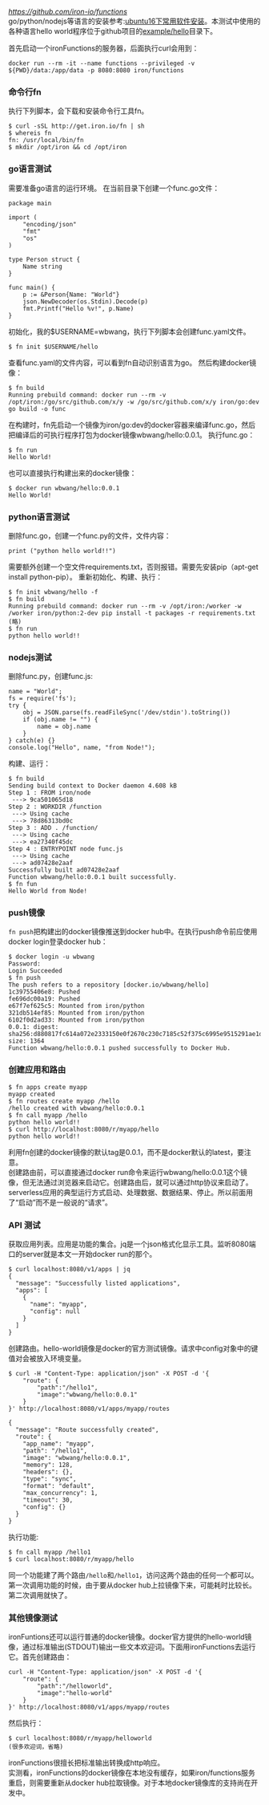 *https://github.com/iron-io/functions*  
go/python/nodejs等语言的安装参考:[ubuntu16下常用软件安装](ubuntu16下常用软件安装)。本测试中使用的各种语言hello world程序位于github项目的[example/hello](https://github.com/iron-io/functions/tree/master/examples/hello)目录下。

首先启动一个ironFunctions的服务器，后面执行curl会用到：
```
docker run --rm -it --name functions --privileged -v ${PWD}/data:/app/data -p 8080:8080 iron/functions
```
### 命令行fn
执行下列脚本，会下载和安装命令行工具fn。
```
$ curl -sSL http://get.iron.io/fn | sh
$ whereis fn
fn: /usr/local/bin/fn
$ mkdir /opt/iron && cd /opt/iron
```
### go语言测试
需要准备go语言的运行环境。
在当前目录下创建一个func.go文件：
```
package main

import (
    "encoding/json"
    "fmt"
    "os"
)

type Person struct {
    Name string
}

func main() {
    p := &Person{Name: "World"}
    json.NewDecoder(os.Stdin).Decode(p)
    fmt.Printf("Hello %v!", p.Name)
}
```
初始化，我的$USERNAME=wbwang，执行下列脚本会创建func.yaml文件。
```
$ fn init $USERNAME/hello
```
查看func.yaml的文件内容，可以看到fn自动识别语言为go。
然后构建docker镜像：
```
$ fn build
Running prebuild command: docker run --rm -v /opt/iron:/go/src/github.com/x/y -w /go/src/github.com/x/y iron/go:dev go build -o func
```
在构建时，fn先启动一个镜像为iron/go:dev的docker容器来编译func.go，然后把编译后的可执行程序打包为docker镜像wbwang/hello:0.0.1。
执行func.go：
```
$ fn run
Hello World!
```
也可以直接执行构建出来的docker镜像：
```
$ docker run wbwang/hello:0.0.1
Hello World!
```
### python语言测试
删除func.go，创建一个func.py的文件，文件内容：
```
print ("python hello world!!")
```
需要额外创建一个空文件requirements.txt，否则报错。需要先安装pip（apt-get install python-pip）。
重新初始化、构建、执行：
```
$ fn init wbwang/hello -f
$ fn build
Running prebuild command: docker run --rm -v /opt/iron:/worker -w /worker iron/python:2-dev pip install -t packages -r requirements.txt
(略)
$ fn run
python hello world!!
```
### nodejs测试
删除func.py，创建func.js:
```
name = "World";
fs = require('fs');
try {
	obj = JSON.parse(fs.readFileSync('/dev/stdin').toString())
	if (obj.name != "") {
		name = obj.name
	}
} catch(e) {}
console.log("Hello", name, "from Node!");
```
构建、运行：
```
$ fn build
Sending build context to Docker daemon 4.608 kB
Step 1 : FROM iron/node
 ---> 9ca501065d18
Step 2 : WORKDIR /function
 ---> Using cache
 ---> 78d86313bd0c
Step 3 : ADD . /function/
 ---> Using cache
 ---> ea27340f45dc
Step 4 : ENTRYPOINT node func.js
 ---> Using cache
 ---> ad07428e2aaf
Successfully built ad07428e2aaf
Function wbwang/hello:0.0.1 built successfully.
$ fn fun
Hello World from Node!
```
### push镜像
```fn push```把构建出的docker镜像推送到docker hub中。在执行push命令前应使用docker login登录docker hub：
```
$ docker login -u wbwang
Password:
Login Succeeded
$ fn push
The push refers to a repository [docker.io/wbwang/hello]
1c39755406e8: Pushed
fe696dc00a19: Pushed
e67f7ef625c5: Mounted from iron/python
321db514ef85: Mounted from iron/python
6102f0d2ad33: Mounted from iron/python
0.0.1: digest: sha256:d880817fc614a072e2333150e0f2670c230c7185c52f375c6995e9515291ae1d size: 1364
Function wbwang/hello:0.0.1 pushed successfully to Docker Hub.
```
### 创建应用和路由
```
$ fn apps create myapp
myapp created
$ fn routes create myapp /hello
/hello created with wbwang/hello:0.0.1
$ fn call myapp /hello
python hello world!!
$ curl http://localhost:8080/r/myapp/hello
python hello world!!
```
利用fn创建的docker镜像的默认tag是0.0.1，而不是docker默认的latest，要注意。  
创建路由前，可以直接通过docker run命令来运行wbwang/hello:0.0.1这个镜像，但无法通过浏览器来启动它。创建路由后，就可以通过http协议来启动了。serverless应用的典型运行方式启动、处理数据、数据结果、停止。所以前面用了“启动”而不是一般说的“请求”。  

### API 测试
获取应用列表。应用是功能的集合。jq是一个json格式化显示工具。监听8080端口的server就是本文一开始docker run的那个。
```
$ curl localhost:8080/v1/apps | jq
{
  "message": "Successfully listed applications",
  "apps": [
    {
      "name": "myapp",
      "config": null
    }
  ]
}
```
创建路由。hello-world镜像是docker的官方测试镜像。请求中config对象中的键值对会被放入环境变量。
```
$ curl -H "Content-Type: application/json" -X POST -d '{
    "route": {
        "path":"/hello1",
        "image":"wbwang/hello:0.0.1"
    }
}' http://localhost:8080/v1/apps/myapp/routes

{
  "message": "Route successfully created",
  "route": {
    "app_name": "myapp",
    "path": "/hello1",
    "image": "wbwang/hello:0.0.1",
    "memory": 128,
    "headers": {},
    "type": "sync",
    "format": "default",
    "max_concurrency": 1,
    "timeout": 30,
    "config": {}
  }
}
```
执行功能:
```
$ fn call myapp /hello1
$ curl localhost:8080/r/myapp/hello
```
同一个功能建了两个路由```/hello```和```/hello1```，访问这两个路由的任何一个都可以。  
第一次调用功能的时候，由于要从docker hub上拉镜像下来，可能耗时比较长。第二次调用就快了。

### 其他镜像测试
ironFuntions还可以运行普通的docker镜像。docker官方提供的hello-world镜像，通过标准输出(STDOUT)输出一些文本欢迎词。下面用ironFunctions去运行它。首先创建路由：
```
curl -H "Content-Type: application/json" -X POST -d '{
    "route": {
        "path":"/helloworld",
        "image":"hello-world"
    }
}' http://localhost:8080/v1/apps/myapp/routes
```
然后执行：
```
$ curl localhost:8080/r/myapp/helloworld
(很多欢迎词，省略)
```
ironFunctions很擅长把标准输出转换成http响应。  
实测看，ironFunctions的docker镜像在本地没有缓存，如果iron/functions服务重启，则需要重新从docker hub拉取镜像。对于本地docker镜像库的支持尚在开发中。
